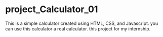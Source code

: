 # project_Calculator_01
This is a simple calculator created using HTML, CSS, and Javascript.
you can use this calculator a real calculator.
this project for my internship.

